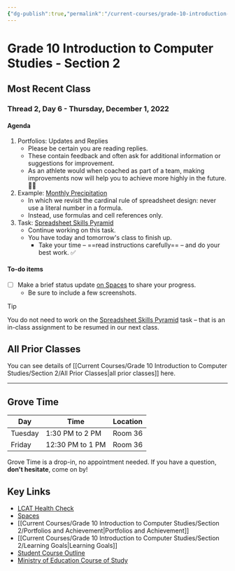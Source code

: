 ```yaml
---
{"dg-publish":true,"permalink":"/current-courses/grade-10-introduction-to-computer-studies/section-2/home/","dgHomeLink":false}
---
```


# Grade 10 Introduction to Computer Studies - Section 2
## Most Recent Class

<div class="transclusion internal-embed is-loaded"><div class="markdown-embed">




### Thread 2, Day 6 - Thursday, December 1, 2022
#### Agenda

1. Portfolios: Updates and Replies
	- Please be certain you are reading replies.
	- These contain feedback and often ask for additional information or suggestions for improvement.
	- As an athlete would when coached as part of a team, making improvements now will help you to achieve more highly in the future. 💪🏼
2. Example: [Monthly Precipitation](https://docs.google.com/spreadsheets/d/1zG6a8AvTOttjlPOjiPG6OmLD9mrvcOmwmIZAGQeFIiE/copy)
	- In which we revisit the cardinal rule of spreadsheet design: never use a literal number in a formula.
	- Instead, use formulas and cell references only.
3. Task: [Spreadsheet Skills Pyramid](https://drive.google.com/file/d/1P0X1kL2TFCbPz-MDcHjmH3G-xiiCZjFr/view?usp=share_link)
	- Continue working on this task.
	- You have today and tomorrow's class to finish up.
		- Take your time – ==read instructions carefully== – and do your best work. ✅

#### To-do items
- [ ] Make a brief status update [on Spaces](https://ca.spacesedu.com/) to share your progress.
	- Be sure to include a few screenshots.

> [!TIP]
> You do not need to work on the [Spreadsheet Skills Pyramid](https://drive.google.com/file/d/1P0X1kL2TFCbPz-MDcHjmH3G-xiiCZjFr/view?usp=share_link) task – that is an in-class assignment to be resumed in our next class.

</div></div>

## All Prior Classes
You can see details of [[Current Courses/Grade 10 Introduction to Computer Studies/Section 2/All Prior Classes|all prior classes]] here.
___
## Grove Time

<div class="transclusion internal-embed is-loaded"><div class="markdown-embed">




Day|Time|Location
-|-|-
Tuesday|1:30 PM to 2 PM|Room 36
Friday|12:30 PM to 1 PM|Room 36

Grove Time is a drop-in, no appointment needed.
If you have a question, **don't hesitate**, come on by!

</div></div>

## Key Links

<div class="transclusion internal-embed is-loaded"><div class="markdown-embed">




* [LCAT Health Check](https://lcat.lcs.on.ca)
* [Spaces](https://ca.spacesedu.com/)
* [[Current Courses/Grade 10 Introduction to Computer Studies/Section 2/Portfolios and Achievement|Portfolios and Achievement]]
* [[Current Courses/Grade 10 Introduction to Computer Studies/Section 2/Learning Goals|Learning Goals]] 
* [Student Course Outline](https://tinyurl.com/lcscs22-g10-so)
* [Ministry of Education Course of Study](https://tinyurl.com/lcscs22-g10-mcs)

</div></div>
